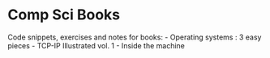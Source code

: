 # Comp Sci Books

Code snippets, exercises and notes for books:
	- Operating systems : 3 easy pieces
	- TCP-IP Illustrated vol. 1
	- Inside the machine
